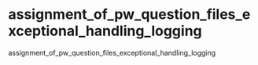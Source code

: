 # assignment_of_pw_question_files_exceptional_handling_logging
assignment_of_pw_question_files_exceptional_handling_logging
